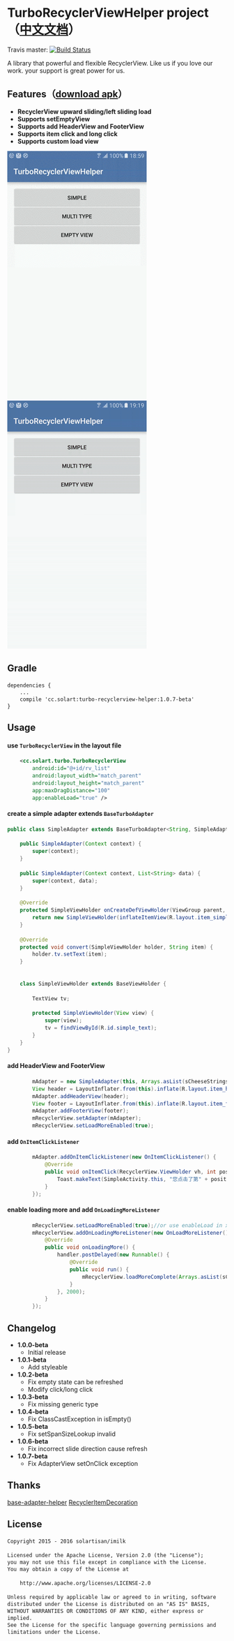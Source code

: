 TurboRecyclerViewHelper project（[中文文档](https://github.com/Solartisan/TurboRecyclerViewHelper/blob/master/README-cn.md)）
=======================================================================================================================

Travis master: [![Build Status](https://api.travis-ci.org/Solartisan/TurboRecyclerViewHelper.svg?branch=master)](https://travis-ci.org/Solartisan/TurboRecyclerViewHelper)

A library that powerful and flexible RecyclerView.
Like us if you love our work. your support is great power for us.


Features（[download apk](https://github.com/Solartisan/TurboRecyclerViewHelper/raw/master/preview/turbo_demo.apk)）
-----------------------------------------------------------------------------------------------------------------
* **RecyclerView upward sliding/left sliding load**
* **Supports setEmptyView**
* **Supports add HeaderView and FooterView**
* **Supports item click and long click**
* **Supports custom load view**

<img src="./preview/simple.gif">
<img src="./preview/multi.gif">

Gradle
---
```
dependencies {
    ...
    compile 'cc.solart:turbo-recyclerview-helper:1.0.7-beta'
}
```

Usage
---
#### **use `TurboRecyclerView` in the layout file**

```xml
    <cc.solart.turbo.TurboRecyclerView
        android:id="@+id/rv_list"
        android:layout_width="match_parent"
        android:layout_height="match_parent"
        app:maxDragDistance="100"
        app:enableLoad="true" />
```

#### **create a simple adapter extends `BaseTurboAdapter`**

```java
public class SimpleAdapter extends BaseTurboAdapter<String, SimpleAdapter.SimpleViewHolder> {
    
    public SimpleAdapter(Context context) {
        super(context);
    }

    public SimpleAdapter(Context context, List<String> data) {
        super(context, data);
    }

    @Override
    protected SimpleViewHolder onCreateDefViewHolder(ViewGroup parent, int viewType) {
        return new SimpleViewHolder(inflateItemView(R.layout.item_simple, parent));
    }

    @Override
    protected void convert(SimpleViewHolder holder, String item) {
        holder.tv.setText(item);
    }


    class SimpleViewHolder extends BaseViewHolder {

        TextView tv;

        protected SimpleViewHolder(View view) {
            super(view);
            tv = findViewById(R.id.simple_text);
        }
    }
}
```

#### **add HeaderView and FooterView**

```java
        mAdapter = new SimpleAdapter(this, Arrays.asList(sCheeseStrings));
        View header = LayoutInflater.from(this).inflate(R.layout.item_header, (ViewGroup) mRecyclerView.getParent(), false);
        mAdapter.addHeaderView(header);
        View footer = LayoutInflater.from(this).inflate(R.layout.item_footer, (ViewGroup) mRecyclerView.getParent(), false);
        mAdapter.addFooterView(footer);
        mRecyclerView.setAdapter(mAdapter);
        mRecyclerView.setLoadMoreEnabled(true);
```

#### **add `OnItemClickListener`**
        
```java
        mAdapter.addOnItemClickListener(new OnItemClickListener() {
            @Override
            public void onItemClick(RecyclerView.ViewHolder vh, int position) {
                Toast.makeText(SimpleActivity.this, "您点击了第" + position + "个item", Toast.LENGTH_SHORT).show();
            }
        });
```

#### **enable loading more and add `OnLoadingMoreListener`**

```java
		mRecyclerView.setLoadMoreEnabled(true);//or use enableLoad in xml
    	mRecyclerView.addOnLoadingMoreListener(new OnLoadMoreListener() {
            @Override
            public void onLoadingMore() {
                handler.postDelayed(new Runnable() {
                    @Override
                    public void run() {
                        mRecyclerView.loadMoreComplete(Arrays.asList(sCheeseStrings));
                    }
                }, 2000);
            }
   	    });
```

Changelog
---
* **1.0.0-beta**
    * Initial release
* **1.0.1-beta**
    * Add styleable
* **1.0.2-beta**
    * Fix empty state can be refreshed
    * Modify click/long click 
* **1.0.3-beta**
    * Fix missing generic type
* **1.0.4-beta**
    * Fix ClassCastException in isEmpty()
* **1.0.5-beta**
    * Fix setSpanSizeLookup invalid
* **1.0.6-beta**
    * Fix incorrect slide direction cause refresh
* **1.0.7-beta**
    * Fix AdapterView setOnClick exception
    
Thanks
------
[base-adapter-helper](https://github.com/JoanZapata/base-adapter-helper)
[RecyclerItemDecoration](https://github.com/dinuscxj/RecyclerItemDecoration)
    
License
---

    Copyright 2015 - 2016 solartisan/imilk

    Licensed under the Apache License, Version 2.0 (the "License");
    you may not use this file except in compliance with the License.
    You may obtain a copy of the License at

        http://www.apache.org/licenses/LICENSE-2.0

    Unless required by applicable law or agreed to in writing, software
    distributed under the License is distributed on an "AS IS" BASIS,
    WITHOUT WARRANTIES OR CONDITIONS OF ANY KIND, either express or implied.
    See the License for the specific language governing permissions and
    limitations under the License.